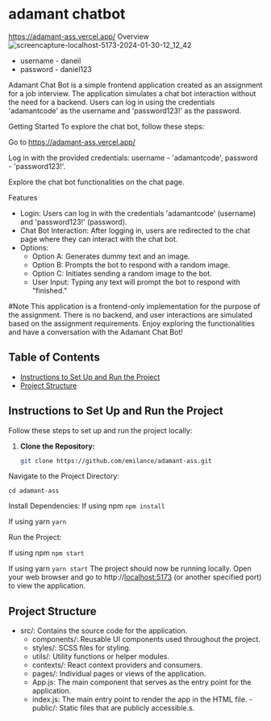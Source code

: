 

# adamant chatbot
https://adamant-ass.vercel.app/ 
Overview
![screencapture-localhost-5173-2024-01-30-12_12_42](https://github.com/Emilance/adamant-ass/assets/100171190/794c5cf3-209d-49ee-b374-711b9d68b082)

- username - daneil
- password  - daniel123

Adamant Chat Bot is a simple frontend application created as an assignment for a job interview. The application simulates a chat bot interaction without the need for a backend. Users can log in using the credentials 'adamantcode' as the username and 'password123!' as the password.

Getting Started
To explore the chat bot, follow these steps:

Go to https://adamant-ass.vercel.app/

Log in with the provided credentials: username - 'adamantcode', password - 'password123!'.

Explore the chat bot functionalities on the chat page.

Features
- Login: Users can log in with the credentials 'adamantcode' (username) and 'password123!' (password).
- Chat Bot Interaction: After logging in, users are redirected to the chat page where they can interact with the chat bot.
- Options:
  - Option A: Generates dummy text and an image.
  - Option B: Prompts the bot to respond with a random image.
  - Option C: Initiates sending a random image to the bot.
  - User Input: Typing any text will prompt the bot to respond with "finished."


#Note
This application is a frontend-only implementation for the purpose of the assignment. There is no backend, and user interactions are simulated based on the assignment requirements. Enjoy exploring the functionalities and have a conversation with the Adamant Chat Bot!


## Table of Contents

- [Instructions to Set Up and Run the Project](#instructions-to-set-up-and-run-the-project)
- [Project Structure](#project-structure)

## Instructions to Set Up and Run the Project

Follow these steps to set up and run the project locally:

1. **Clone the Repository:**

   ```bash
   git clone https://github.com/emilance/adamant-ass.git


Navigate to the Project Directory:

    cd adamant-ass
    
Install Dependencies:
 If using npm
  `` npm install ``

If using yarn
   `` yarn ``
    
Run the Project:

If using npm
   `` npm start ``

If using yarn
    ``yarn start``
The project should now be running locally. Open your web browser and go to http://[localhost:5173](http://localhost:5173/) (or another specified port) to view the application.


## Project Structure

- src/: Contains the source code for the application.
  - components/: Reusable UI components used throughout the project.
  - styles/: SCSS files for styling.
  - utils/: Utility functions or helper modules.
  - contexts/: React context providers and consumers.
  - pages/: Individual pages or views of the application.
  - App.js: The main component that serves as the entry point for the application.
  - index.js: The main entry point to render the app in the HTML file.
-public/: Static files that are publicly accessible.s.


